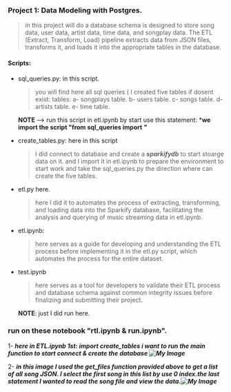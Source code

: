 ### Project 1: Data Modeling with Postgres.

> in this project will do a database schema is designed to store song data, user data, artist data, time data, and songplay data. The ETL (Extract, Transform, Load) pipeline extracts data from JSON files, transforms it, and loads it into the appropriate tables in the database.


#### Scripts:

- sql_queries.py: in this script.
    > you will find here all sql queries ( I created five tables if dosent exist:
    tables:
        a- songplays table.
        b- users table.
        c- songs table.
        d- artists table.
        e- time table.
        
    **NOTE** --> run this script in etl.ipynb by start use this statement:
        ***we import the script "from sql_queries import *"***
        
- create_tables.py: here in this script 
    > I did connect to database and create a ***sparkifydb*** to start stoarge data on it.
    and I import it in etl.ipynb to prepare the environment to start work and take the sql_queries.py the direction where can create the five tables.

- etl.py here.
    >  here I did it to automates the process of extracting, transforming, and loading data into the Sparkify database, facilitating the  analysis and querying of music streaming data in etl.ipynb.
    

- etl.ipynb:
    >here serves as a guide for developing and understanding the ETL process before implementing it in the etl.py script, which automates the process for the entire dataset.
    

- test.ipynb
    > here serves as a tool for developers to validate their ETL process and database schema against common integrity issues before finalizing and submitting their project. 
    
    **NOTE**: just I did run here.
    

### run on these notebook "rtl.ipynb & run.ipynb".

 1- ***here in ETL.ipynb 1st: import create_tables i want to run the main function to start connect & create the database ![My Image](../images/import_main_fun_in_etl.png)***
 
 2- ***in this image I used the get_files function provided above to get a list of all song JSON. I select the first song in this list by use 0 index.the last statement I wanted to read the song file and view the data.![My Image](../images/read_and_select_data.png)***







